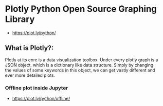 #  Plotly Python Open Source Graphing Library
* https://plot.ly/python/

## What is Plotly?:

Plotly at its core is a data visualization toolbox. Under every plotly graph is a JSON object, which is a dictionary like data structure. Simply by changing the values of some keywords in this object, we can get vastly different and ever more detailed plots. 

### Offline plot inside Jupyter
* https://plot.ly/python/offline/
